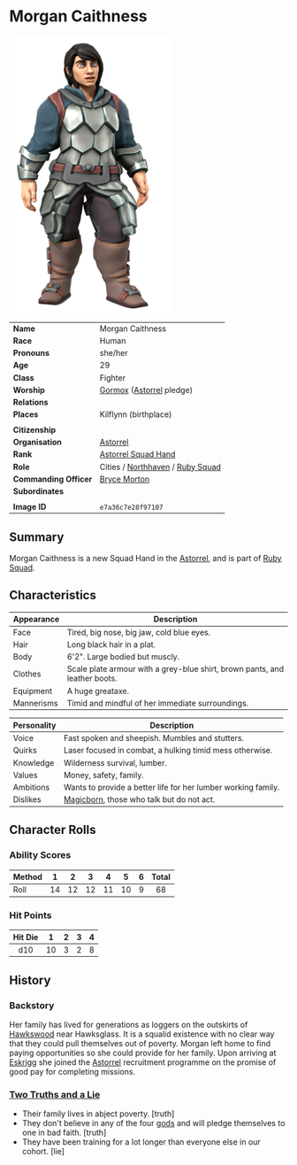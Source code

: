 # Morgan Caithness

<img src="https://raw.githubusercontent.com/jesskelsall/astarus-images/main/people/portraits/e7a36c7e28f97107.png" height="500" />

|||
| --- | --- |
| **Name** | Morgan Caithness | character.3
| **Race** | Human |
| **Pronouns** | she/her |
| **Age** | 29 |
| **Class** | Fighter |
| **Worship** | [Gormox](../gods/deities/gormox.md) ([Astorrel](../organisations/astorrel/astorrel.md) pledge) |
| **Relations** | |
| **Places** | Kilflynn (birthplace) |
|||
| **Citizenship** | |
| **Organisation** | [Astorrel](../organisations/astorrel/astorrel.md) |
| **Rank** | [Astorrel Squad Hand](../organisations/astorrel/ranks/astorrel-squad-hand.md) |
| **Role** | Cities / [Northhaven](../places/cities/northhaven.md) / [Ruby Squad](../organisations/astorrel/squads/ruby-squad.md) |
| **Commanding Officer** | [Bryce Morton](bryce-morton.md) |
| **Subordinates** | |
|||
| **Image ID** | `e7a36c7e28f97107` |

## Summary

Morgan Caithness is a new Squad Hand in the [Astorrel](../organisations/astorrel/astorrel.md), and is part of [Ruby Squad](../organisations/astorrel/squads/ruby-squad.md).

## Characteristics

| Appearance | Description |
| --- | --- |
| Face | Tired, big nose, big jaw, cold blue eyes. |
| Hair | Long black hair in a plat. |
| Body | 6'2". Large bodied but muscly. |
| Clothes | Scale plate armour with a grey-blue shirt, brown pants, and leather boots. |
| Equipment | A huge greataxe. |
| Mannerisms | Timid and mindful of her immediate surroundings. |

| Personality | Description |
| --- | --- |
| Voice | Fast spoken and sheepish. Mumbles and stutters. |
| Quirks | Laser focused in combat, a hulking timid mess otherwise. |
| Knowledge | Wilderness survival, lumber. |
| Values | Money, safety, family. |
| Ambitions | Wants to provide a better life for her lumber working family. |
| Dislikes | [Magicborn](../civilisations/kingdom-of-astor/magicborn.md), those who talk but do not act. |

## Character Rolls

### Ability Scores

| Method | 1 | 2 | 3 | 4 | 5 | 6 | Total |
| --- |:---:|:---:|:---:|:---:|:---:|:---:|:---:|
| Roll | 14 | 12 | 12 | 11 | 10 | 9 | 68 |

### Hit Points

| Hit Die | 1 | 2 | 3 | 4 |
|:---:|:---:|:---:|:---:|:---:|
| d10 | 10 | 3 | 2 | 8 |

## History

### Backstory

Her family has lived for generations as loggers on the outskirts of [Hawkswood](../places/forests/hawkswood.md) near Hawksglass. It is a squalid existence with no clear way that they could pull themselves out of poverty. Morgan left home to find paying opportunities so she could provide for her family. Upon arriving at [Eskrigg](../places/cities/eskrigg.md) she joined the [Astorrel](../organisations/astorrel/astorrel.md) recruitment programme on the promise of good pay for completing missions.

### [Two Truths and a Lie](../mechanics/roleplay/two-truths-and-a-lie.md)

- Their family lives in abject poverty. [truth]
- They don't believe in any of the four [gods](../gods/gods.md) and will pledge themselves to one in bad faith. [truth]
- They have been training for a lot longer than everyone else in our cohort. [lie]
